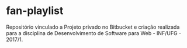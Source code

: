# fan-playlist
Repositório vinculado a Projeto privado no Bitbucket e criação realizada para a disciplina de Desenvolvimento de Software para Web - INF/UFG - 2017/1.
